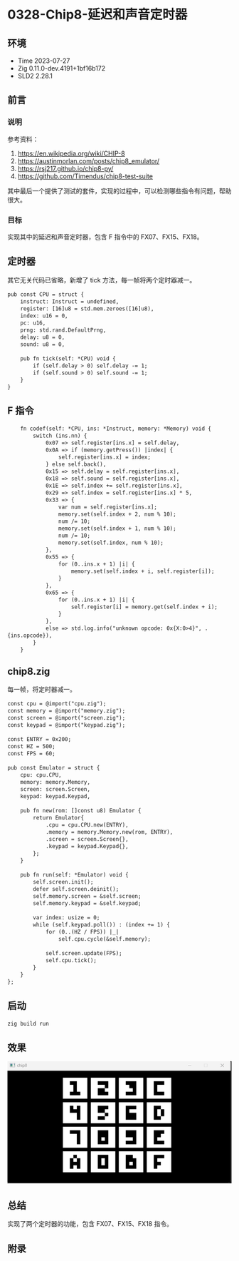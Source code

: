 # 0328-Chip8-延迟和声音定时器

## 环境

- Time 2023-07-27
- Zig 0.11.0-dev.4191+1bf16b172
- SLD2 2.28.1

## 前言

### 说明

参考资料：

1. <https://en.wikipedia.org/wiki/CHIP-8>
2. <https://austinmorlan.com/posts/chip8_emulator/>
3. <https://rsj217.github.io/chip8-py/>
4. <https://github.com/Timendus/chip8-test-suite>

其中最后一个提供了测试的套件，实现的过程中，可以检测哪些指令有问题，帮助很大。

### 目标

实现其中的延迟和声音定时器，包含 F 指令中的 FX07、FX15、FX18。

## 定时器

其它无关代码已省略，新增了 tick 方法，每一帧将两个定时器减一。

```zig
pub const CPU = struct {
    instruct: Instruct = undefined,
    register: [16]u8 = std.mem.zeroes([16]u8),
    index: u16 = 0,
    pc: u16,
    prng: std.rand.DefaultPrng,
    delay: u8 = 0,
    sound: u8 = 0,

    pub fn tick(self: *CPU) void {
        if (self.delay > 0) self.delay -= 1;
        if (self.sound > 0) self.sound -= 1;
    }
}
```

## F 指令

```zig
    fn codef(self: *CPU, ins: *Instruct, memory: *Memory) void {
        switch (ins.nn) {
            0x07 => self.register[ins.x] = self.delay,
            0x0A => if (memory.getPress()) |index| {
                self.register[ins.x] = index;
            } else self.back(),
            0x15 => self.delay = self.register[ins.x],
            0x18 => self.sound = self.register[ins.x],
            0x1E => self.index += self.register[ins.x],
            0x29 => self.index = self.register[ins.x] * 5,
            0x33 => {
                var num = self.register[ins.x];
                memory.set(self.index + 2, num % 10);
                num /= 10;
                memory.set(self.index + 1, num % 10);
                num /= 10;
                memory.set(self.index, num % 10);
            },
            0x55 => {
                for (0..ins.x + 1) |i| {
                    memory.set(self.index + i, self.register[i]);
                }
            },
            0x65 => {
                for (0..ins.x + 1) |i| {
                    self.register[i] = memory.get(self.index + i);
                }
            },
            else => std.log.info("unknown opcode: 0x{X:0>4}", .{ins.opcode}),
        }
    }
```

## chip8.zig

每一帧，将定时器减一。

```zig
const cpu = @import("cpu.zig");
const memory = @import("memory.zig");
const screen = @import("screen.zig");
const keypad = @import("keypad.zig");

const ENTRY = 0x200;
const HZ = 500;
const FPS = 60;

pub const Emulator = struct {
    cpu: cpu.CPU,
    memory: memory.Memory,
    screen: screen.Screen,
    keypad: keypad.Keypad,

    pub fn new(rom: []const u8) Emulator {
        return Emulator{
            .cpu = cpu.CPU.new(ENTRY),
            .memory = memory.Memory.new(rom, ENTRY),
            .screen = screen.Screen{},
            .keypad = keypad.Keypad{},
        };
    }

    pub fn run(self: *Emulator) void {
        self.screen.init();
        defer self.screen.deinit();
        self.memory.screen = &self.screen;
        self.memory.keypad = &self.keypad;

        var index: usize = 0;
        while (self.keypad.poll()) : (index += 1) {
            for (0..(HZ / FPS)) |_|
                self.cpu.cycle(&self.memory);

            self.screen.update(FPS);
            self.cpu.tick();
        }
    }
};
```

## 启动

`zig build run`

## 效果

![窗口][1]

## 总结

实现了两个定时器的功能，包含 FX07、FX15、FX18 指令。

[1]: images/keypad.png

## 附录
